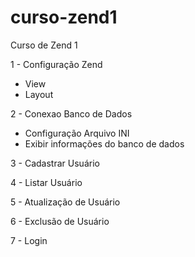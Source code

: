 curso-zend1
===========

Curso de Zend 1

1 - Configuração Zend
  - View
  - Layout

2 - Conexao Banco de Dados
  - Configuração Arquivo INI
  - Exibir informações do banco de dados

3 - Cadastrar Usuário

4 - Listar Usuário

5 - Atualização de Usuário

6 - Exclusão de Usuário

7 - Login
    


